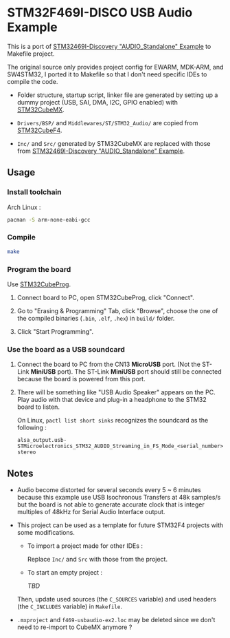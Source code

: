 # STM32F469I-DISCO USB Audio Example

This is a port of [STM32469I-Discovery "AUDIO_Standalone" Example](https://github.com/STMicroelectronics/STM32CubeF4/tree/master/Projects/STM32469I-Discovery/Applications/USB_Device/AUDIO_Standalone) to Makefile project.

The original source only provides project config for EWARM, MDK-ARM, and SW4STM32, I ported it to Makefile so that I don't need specific IDEs to compile the code.

* Folder structure, startup script, linker file are generated by setting up a dummy project (USB, SAI, DMA, I2C, GPIO enabled) with [STM32CubeMX](https://www.st.com/en/development-tools/stm32cubemx.html).

* `Drivers/BSP/` and `Middlewares/ST/STM32_Audio/` are copied from [STM32CubeF4](https://github.com/STMicroelectronics/STM32CubeF4).

* `Inc/` and `Src/` generated by STM32CubeMX are replaced with those from [STM32469I-Discovery "AUDIO_Standalone" Example](https://github.com/STMicroelectronics/STM32CubeF4/tree/master/Projects/STM32469I-Discovery/Applications/USB_Device/AUDIO_Standalone).

## Usage

### Install toolchain

Arch Linux :

```bash
pacman -S arm-none-eabi-gcc
```

### Compile

```bash
make
```

### Program the board

Use [STM32CubeProg](https://www.st.com/en/development-tools/stm32cubeprog.html).

1. Connect board to PC, open STM32CubeProg, click "Connect".

2. Go to "Erasing & Programming" Tab, click "Browse", choose the one of the compiled binaries (`.bin`, `.elf`, `.hex`) in `build/` folder.

3. Click "Start Programming".

### Use the board as a USB soundcard

1. Connect the board to PC from the CN13 **MicroUSB** port. (Not the ST-Link **MiniUSB** port). The ST-Link **MiniUSB** port should still be connected because the board is powered from this port.

2. There will be something like "USB Audio Speaker" appears on the PC. Play audio with that device and plug-in a headphone to the STM32 board to listen.
  
   On Linux, `pactl list short sinks` recognizes the soundcard as the following :

   ```
   alsa_output.usb-STMicroelectronics_STM32_AUDIO_Streaming_in_FS_Mode_<serial_number>-00.analog-stereo
   ```

## Notes

* Audio become distorted for several seconds every 5 ~ 6 minutes because this example use USB Isochronous Transfers at 48k samples/s but the board is not able to generate accurate clock that is integer multiples of 48kHz for Serial Audio Interface output.

* This project can be used as a template for future STM32F4 projects with some modifications.

  * To import a project made for other IDEs :

    Replace `Inc/` and `Src` with those from the project.

  * To start an empty project :

    *TBD*
    
  Then, update used sources (the `C_SOURCES` variable) and used headers (the `C_INCLUDES` variable) in `Makefile`.

* `.mxproject` and `f469-usbaudio-ex2.loc` may be deleted since we don't need to re-import to CubeMX anymore ?